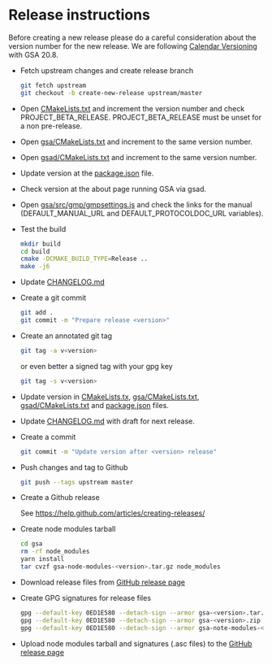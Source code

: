 # Release instructions

Before creating a new release please do a careful consideration about the
version number for the new release. We are following
[Calendar Versioning](https://calver.org/) with GSA 20.8.

* Fetch upstream changes and create release branch

  ```sh
  git fetch upstream
  git checkout -b create-new-release upstream/master
  ```

* Open [CMakeLists.txt](https://github.com/greenbone/gsa/blob/master/CMakeLists.txt)
  and increment the version number and check PROJECT_BETA_RELEASE.
  PROJECT_BETA_RELEASE must be unset for a non pre-release.

* Open [gsa/CMakeLists.txt](https://github.com/greenbone/gsa/blob/master/gsa/CMakeLists.txt)
  and increment to the same version number.

* Open [gsad/CMakeLists.txt](https://github.com/greenbone/gsa/blob/master/gsad/CMakeLists.txt)
  and increment to the same version number.

* Update version at the [package.json](https://github.com/greenbone/gsa/blob/master/gsa/package.json) file.

* Check version at the about page running GSA via gsad.

* Open [gsa/src/gmp/gmpsettings.js](https://github.com/greenbone/gsa/blob/master/gsa/src/gmp/gmpsettings.js)
  and check the links for the manual (DEFAULT_MANUAL_URL and
  DEFAULT_PROTOCOLDOC_URL variables).

* Test the build

  ```sh
  mkdir build
  cd build
  cmake -DCMAKE_BUILD_TYPE=Release ..
  make -j6
  ```

* Update [CHANGELOG.md](https://github.com/greenbone/gsa/blob/master/CHANGELOG.md)

* Create a git commit

  ```sh
  git add .
  git commit -m "Prepare release <version>"
  ```

* Create an annotated git tag

  ```sh
  git tag -a v<version>
  ```

  or even better a signed tag with your gpg key

  ```sh
  git tag -s v<version>
  ```

* Update version in [CMakeLists.tx](https://github.com/greenbone/gsa/blob/master/CMakeLists.txt),
  [gsa/CMakeLists.txt](https://github.com/greenbone/gsa/blob/master/gsa/CMakeLists.txt),
  [gsad/CMakeLists.txt](https://github.com/greenbone/gsa/blob/master/gsad/CMakeLists.txt)
  and [package.json](https://github.com/greenbone/gsa/blob/master/gsa/package.json)
  files.

* Update [CHANGELOG.md](https://github.com/greenbone/gsa/blob/master/CHANGELOG.md)
  with draft for next release.

* Create a commit

  ```sh
  git commit -m "Update version after <version> release"
  ```

* Push changes and tag to Github

  ```sh
  git push --tags upstream master
  ```

* Create a Github release

  See https://help.github.com/articles/creating-releases/

* Create node modules tarball

  ```sh
  cd gsa
  rm -rf node_modules
  yarn install
  tar cvzf gsa-node-modules-<version>.tar.gz node_modules
  ```

* Download release files from [GitHub release page](https://github.com/greenbone/gsa/releases)

* Create GPG signatures for release files

  ```sh
  gpg --default-key 0ED1E580 --detach-sign --armor gsa-<version>.tar.gz
  gpg --default-key 0ED1E580 --detach-sign --armor gsa-<version>.zip
  gpg --default-key 0ED1E580 --detach-sign --armor gsa-note-modules-<version>.tar.gz
  ```

* Upload node modules tarball and signatures (.asc files) to the
  [GitHub release page](https://github.com/greenbone/gsa/releases)
